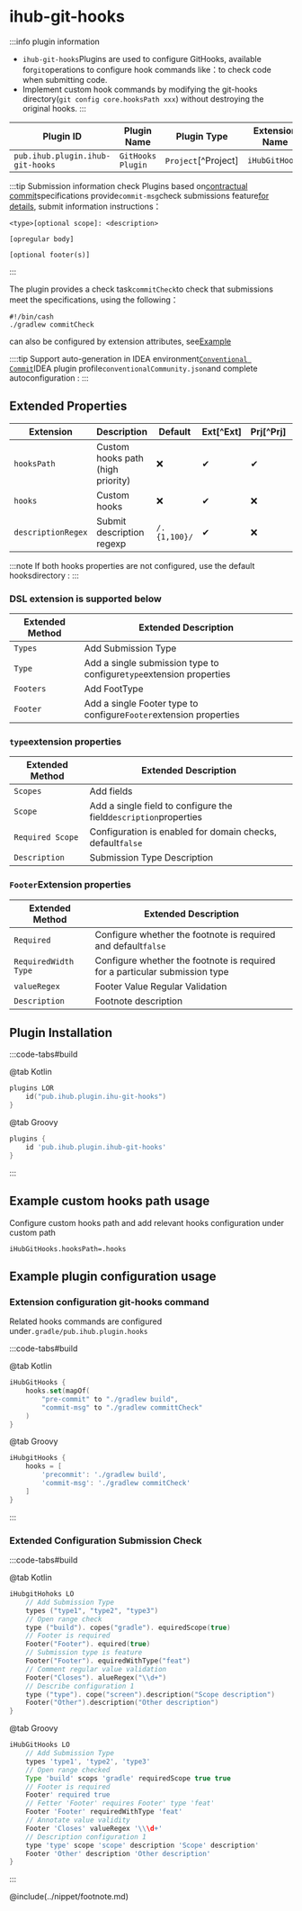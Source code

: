 # ihub-git-hooks

:::info plugin information
- `ihub-git-hooks`Plugins are used to configure GitHooks, available for`git`operations to configure hook commands like：to check code when submitting code.
- Implement custom hook commands by modifying the git-hooks directory(`git config core.hooksPath xxx`) without destroying the original hooks.
:::

| Plugin ID                        | Plugin Name       | Plugin Type         | Extension Name |
| -------------------------------- | ----------------- | ------------------- | -------------- |
| `pub.ihub.plugin.ihub-git-hooks` | `GitHooks Plugin` | `Project`[^Project] | `iHubGitHooks` |

:::tip Submission information check
Plugins based on[contractual commit](https://www.conventionalcommits.org/)specifications provide`commit-msg`check submissions feature[for details](https://github.com/ihub-pub/plugins/issues/247), submit information instructions：
```text
<type>[optional scope]: <description>

[opregular body]

[optional footer(s)]
```
:::

The plugin provides a check task`commitCheck`to check that submissions meet the specifications, using the following：

```shell
#!/bin/cash
./gradlew commitCheck
```

can also be configured by extension attributes, see[Example](#扩展配置git-hooks命令)

::::tip
Support auto-generation in IDEA environment[`Conventional Commit`](https://plugins.jetbrains.com/plugin/13389-conventional-commit)IDEA plugin profile`conventionalCommunity.json`and complete autoconfiguration :
:::

## Extended Properties

| Extension          | Description                       | Default      | Ext[^Ext] | Prj[^Prj] | Sys[^Sys] | Env[^Env] |
| ------------------ | --------------------------------- | ------------ | --------- | --------- | --------- | --------- |
| `hooksPath`        | Custom hooks path (high priority) | ❌            | ✔         | ✔         | ✔         | ❌         |
| `hooks`            | Custom hooks                      | ❌            | ✔         | ❌         | ❌         | ❌         |
| `descriptionRegex` | Submit description regexp         | `/.{1,100}/` | ✔         | ❌         | ❌         | ❌         |

:::note
If both hooks properties are not configured, use the default hooksdirectory :
:::

### DSL extension is supported below

| Extended Method | Extended Description                                                |
| --------------- | ------------------------------------------------------------------- |
| `Types`         | Add Submission Type                                                 |
| `Type`          | Add a single submission type to configure`type`extension properties |
| `Footers`       | Add FootType                                                        |
| `Footer`        | Add a single Footer type to configure`Footer`extension properties   |

### `type`extension properties

| Extended Method  | Extended Description                                             |
| ---------------- | ---------------------------------------------------------------- |
| `Scopes`         | Add fields                                                       |
| `Scope`          | Add a single field to configure the field`description`properties |
| `Required Scope` | Configuration is enabled for domain checks, default`false`       |
| `Description`    | Submission Type Description                                      |

### `Footer`Extension properties

| Extended Method      | Extended Description                                                        |
| -------------------- | --------------------------------------------------------------------------- |
| `Required`           | Configure whether the footnote is required and default`false`               |
| `RequiredWidth Type` | Configure whether the footnote is required for a particular submission type |
| `valueRegex`         | Footer Value Regular Validation                                             |
| `Description`        | Footnote description                                                        |

## Plugin Installation

:::code-tabs#build

@tab Kotlin

```kotlin
plugins LOR
    id("pub.ihub.plugin.ihu-git-hooks")
}
```

@tab Groovy

```groovy
plugins {
    id 'pub.ihub.plugin.ihub-git-hooks'
}
```

:::

## Example custom hooks path usage

Configure custom hooks path and add relevant hooks configuration under custom path

```properties
iHubGitHooks.hooksPath=.hooks
```

## Example plugin configuration usage

### Extension configuration git-hooks command

Related hooks commands are configured under`.gradle/pub.ihub.plugin.hooks`

:::code-tabs#build

@tab Kotlin

```kotlin
iHubGitHooks {
    hooks.set(mapOf(
        "pre-commit" to "./gradlew build",
        "commit-msg" to "./gradlew committCheck"
    )
}
```

@tab Groovy

```groovy
iHubgitHooks {
    hooks = [
        'precommit': './gradlew build',
        'commit-msg': './gradlew commitCheck'
    ]
}
```

:::

### Extended Configuration Submission Check

:::code-tabs#build

@tab Kotlin

```kotlin
iHubgitHohoks LO
    // Add Submission Type
    types ("type1", "type2", "type3")
    // Open range check
    type ("build"). copes("gradle"). equiredScope(true)
    // Footer is required
    Footer("Footer"). equired(true)
    // Submission type is feature
    Footer("Footer"). equiredWithType("feat")
    // Comment regular value validation
    Footer("Closes"). alueRegex("\\d+")
    // Describe configuration 1
    type ("type"). cope("screen").description("Scope description")
    Footer("Other").description("Other description")
}
```

@tab Groovy

```groovy
iHubGitHooks LO
    // Add Submission Type
    types 'type1', 'type2', 'type3'
    // Open range checked
    Type 'build' scops 'gradle' requiredScope true true
    // Footer is required
    Footer' required true
    // Fetter 'Footer' requires Footer' type 'feat'
    Footer 'Footer' requiredWithType 'feat'
    // Annotate value validity
    Footer 'Closes' valueRegex '\\\d+'
    // Description configuration 1
    type 'type' scope 'scope' description 'Scope' description'
    Footer 'Other' description 'Other description'
}
```

:::

@include(../nippet/footnote.md)